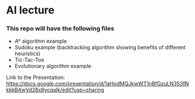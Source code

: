 # AI lecture
### This repo will have the following files
- A* algorithm example
- Sudoku example (backtracking algorithm showing benefits of different heuristics)
- Tic-Tac-Toe
- Evolutionary algorithm example

Link to the Presentation: https://docs.google.com/presentation/d/1aHodMQJkwWT1nBfGzuLN353fNkkkB4wVd28x8ycqaIk/edit?usp=sharing
